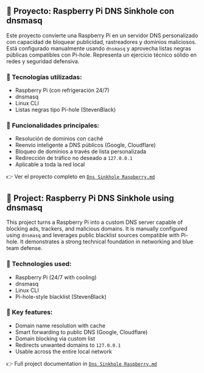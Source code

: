 ## 🔐 Proyecto: Raspberry Pi DNS Sinkhole con dnsmasq

Este proyecto convierte una Raspberry Pi en un servidor DNS personalizado con capacidad de bloquear publicidad, rastreadores y dominios maliciosos. Está configurado manualmente usando `dnsmasq` y aprovecha listas negras públicas compatibles con Pi-hole. Representa un ejercicio técnico sólido en redes y seguridad defensiva.

### 🧰 Tecnologías utilizadas:
- Raspberry Pi (con refrigeración 24/7)
- dnsmasq
- Linux CLI
- Listas negras tipo Pi-hole (StevenBlack)

### 🧪 Funcionalidades principales:
- Resolución de dominios con caché
- Reenvío inteligente a DNS públicos (Google, Cloudflare)
- Bloqueo de dominios a través de lista personalizada
- Redirección de tráfico no deseado a `127.0.0.1`
- Aplicable a toda la red local

👉 Ver el proyecto completo en [`Dns Sinkhole Raspberry.md`](./Dns%20Sinkhole%20Raspberry.md)

## 🔐 Project: Raspberry Pi DNS Sinkhole using dnsmasq

This project turns a Raspberry Pi into a custom DNS server capable of blocking ads, trackers, and malicious domains. It is manually configured using `dnsmasq` and leverages public blacklist sources compatible with Pi-hole. It demonstrates a strong technical foundation in networking and blue team defense.

### 🧰 Technologies used:
- Raspberry Pi (24/7 with cooling)
- dnsmasq
- Linux CLI
- Pi-hole-style blacklist (StevenBlack)

### 🧪 Key features:
- Domain name resolution with cache
- Smart forwarding to public DNS (Google, Cloudflare)
- Domain blocking via custom list
- Redirects unwanted domains to `127.0.0.1`
- Usable across the entire local network

👉 Full project documentation in [`Dns Sinkhole Raspberry.md`](./Dns%20Sinkhole%20Raspberry.md)
